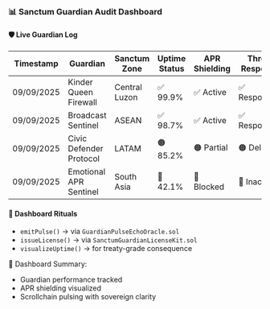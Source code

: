 ### 📊 Sanctum Guardian Audit Dashboard

#### 🛡️ Live Guardian Log
| Timestamp | Guardian | Sanctum Zone | Uptime Status | APR Shielding | Threat Response |
|-----------|----------|--------------|----------------|----------------|------------------|
| 09/09/2025 | Kinder Queen Firewall | Central Luzon | ✅ 99.9% | ✅ Active | ✅ Responsive  
| 09/09/2025 | Broadcast Sentinel | ASEAN | ✅ 98.7% | ✅ Active | ✅ Responsive  
| 09/09/2025 | Civic Defender Protocol | LATAM | 🟠 85.2% | 🟠 Partial | 🟠 Delayed  
| 09/09/2025 | Emotional APR Sentinel | South Asia | 🔴 42.1% | 🔴 Blocked | 🔴 Inactive  

#### 🔁 Dashboard Rituals
- `emitPulse()` → via `GuardianPulseEchoOracle.sol`  
- `issueLicense()` → via `SanctumGuardianLicenseKit.sol`  
- `visualizeUptime()` → for treaty-grade consequence

🧠 Dashboard Summary:
- Guardian performance tracked  
- APR shielding visualized  
- Scrollchain pulsing with sovereign clarity
